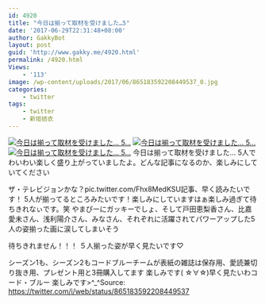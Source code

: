 ```yaml
---
id: 4920
title: "今日は揃って取材を受けました…5"
date: '2017-06-29T22:31:48+08:00'
author: GakkyBot
layout: post
guid: 'http://www.gakky.me/4920.html'
permalink: /4920.html
Views:
    - '113'
image: /wp-content/uploads/2017/06/865183592208449537_0.jpg
categories:
    - twitter
tags:
    - twitter
    - 新垣结衣
---
```


[![今日は揃って取材を受けました…
5...](http://www.yui-aragaki.org/wp-content/uploads/2017/06/865183592208449537_0.jpg)](http://www.yui-aragaki.org/wp-content/uploads/2017/06/865183592208449537_0.jpg)
[![今日は揃って取材を受けました…
5...](http://www.yui-aragaki.org/wp-content/uploads/2017/06/865183592208449537_1.jpg)](http://www.yui-aragaki.org/wp-content/uploads/2017/06/865183592208449537_1.jpg)
[![今日は揃って取材を受けました…
5...](http://www.yui-aragaki.org/wp-content/uploads/2017/06/865183592208449537_2.jpg)](http://www.yui-aragaki.org/wp-content/uploads/2017/06/865183592208449537_2.jpg)
今日は揃って取材を受けました…
5人でわいわい楽しく盛り上がっていましたよ。どんな記事になるのか、楽しみにしていてください

ザ・テレビジョンかな？pic.twitter.com/Fhx8MedKSU記事、早く読みたいです！
5人が揃ってるところみたいです！楽しみにしていますはぁ楽しみ過ぎて待ちきれなぃです。笑
やまぴーにガッキーでしょ、そして戸田恵梨香さん、比嘉愛未さん、浅利陽介さん、みなさん、それぞれに活躍されてパワーアップした5人の姿揃った画に涙してしまいそう

待ちきれません！！！
５人揃った姿が早く見たいです♡

シーズン1も、シーズン2もコードブルーチームが表紙の雑誌は保存用、愛読兼切り抜き用、プレゼント用と3冊購入してます
楽しみです( ☆∀☆)早く見たいわコード・ブルー 楽しみです&gt;^\_^Source: <https://twitter.com/i/web/status/865183592208449537>
